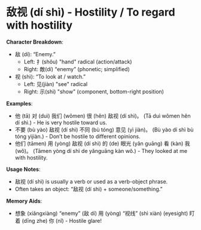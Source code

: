 # **敌视 (dí shì) - Hostility / To regard with hostility**

**Character Breakdown**:  
- 敌 (dí): “Enemy.”
  - Left: 扌(shǒu) "hand" radical (action/attack)
  - Right: 敵(dí) “enemy” (phonetic; simplified)  
- 视 (shì): “To look at / watch.”
  - Left: 见(jiàn) "see" radical
  - Right: 示(shì) "show" (component, bottom-right position)

**Examples**:  
- 他 (tā) 对 (duì) 我们 (wǒmen) 很 (hěn) 敌视 (dí shì)。 (Tā duì wǒmen hěn dí shì.) - He is very hostile toward us.  
- 不要 (bù yào) 敌视 (dí shì) 不同 (bù tóng) 意见 (yì jiàn)。 (Bù yào dí shì bù tóng yìjiàn.) - Don’t be hostile to different opinions.  
- 他们 (tāmen) 用 (yòng) 敌视 (dí shì) 的 (de) 眼光 (yǎn guāng) 看 (kàn) 我 (wǒ)。 (Tāmen yòng dí shì de yǎnguāng kàn wǒ.) - They looked at me with hostility.

**Usage Notes**:  
- 敌视 (dí shì) is usually a verb or used as a verb-object phrase.  
- Often takes an object: “敌视 (dí shì) + someone/something.”

**Memory Aids**:  
- 想象 (xiǎngxiàng) “enemy” (敌 dí) 用 (yòng) “视线” (shì xiàn) (eyesight) 盯着 (dīng zhe) 你 (nǐ) - Hostile glare!